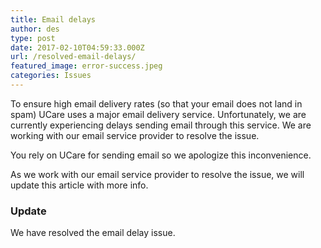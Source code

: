 ```yaml
---
title: Email delays
author: des
type: post
date: 2017-02-10T04:59:33.000Z
url: /resolved-email-delays/
featured_image: error-success.jpeg
categories: Issues
---
```


To ensure high email delivery rates (so that your email does not land in spam) UCare uses a major email delivery service. Unfortunately, we are currently experiencing delays sending email through this service. We are working with our email service provider to resolve the issue.

You rely on UCare for sending email so we apologize this inconvenience.

As we work with our email service provider to resolve the issue, we will update this article with more info.

### Update

We have resolved the email delay issue.